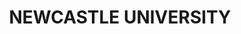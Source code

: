 ---
lastmod: '2025-04-06T06:05:20+00:00'
latitude: -32.892884
layout: suburb
longitude: 151.697356
postcode: '2308'
state: NSW
title: NEWCASTLE UNIVERSITY
url: /nsw/newcastle-university/
---